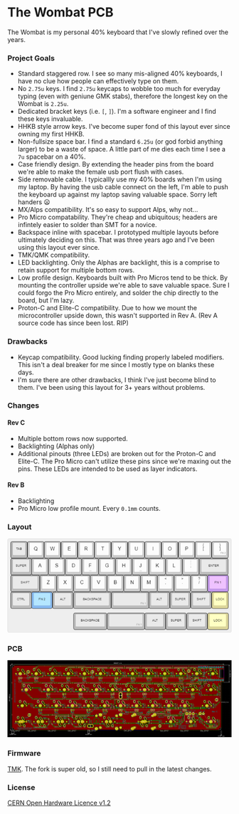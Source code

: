 # The Wombat PCB

The Wombat is my personal 40% keyboard that I've slowly refined over the years.

### Project Goals

- Standard staggered row. I see so many mis-aligned 40% keyboards, I have no clue how people can effectively type on them.
- No `2.75u` keys. I find `2.75u` keycaps to wobble too much for everyday typing (even with geniune GMK stabs), therefore the longest key on the Wombat is `2.25u`.
- Dedicated bracket keys (i.e. `[`, `]`). I'm a software engineer and I find these keys invaluable.
- HHKB style arrow keys. I've become super fond of this layout ever since owning my first HHKB.
- Non-fullsize space bar. I find a standard `6.25u` (or god forbid anything larger) to be a waste of space. A little part of me dies each time I see a `7u` spacebar on a 40%.
- Case friendly design. By extending the header pins from the board we're able to make the female usb port flush with cases. 
- Side removable cable. I typicallly use my 40% boards when I'm using my laptop. By having the usb cable connect on the left, I'm able to push the keyboard up against my laptop saving valuable space. Sorry left handers :frowning:
- MX/Alps compatibility. It's so easy to support Alps, why not...
- Pro Micro compatability. They're cheap and ubiquitous; headers are infintely easier to solder than SMT for a novice.
- Backspace inline with spacebar. I prototyped multiple layouts before ultimately deciding on this. That was three years ago and I've been using this layout ever since.
- TMK/QMK compatibility.
- LED backlighting. Only the Alphas are backlight, this is a comprise to retain support for multiple bottom rows.
- Low profile design. Keyboards built with Pro Micros tend to be thick. By mounting the controller upside we're able to save valuable space. Sure I could forgo the Pro Micro entirely, and solder the chip directly to the board, but I'm lazy.
- Proton-C and Elite-C compatibility. Due to how we mount the microcontroller upside down, this wasn't supported in Rev A. (Rev A source code has since been lost. RIP)

### Drawbacks

- Keycap compatibility. Good lucking finding properly labeled modifiers. This isn't a deal breaker for me since I mostly type on blanks these days.
- I'm sure there are other drawbacks, I think I've just become blind to them. I've been using this layout for 3+ years without problems.

### Changes

#### Rev C

- Multiple bottom rows now supported.
- Backlighting (Alphas only)
- Additional pinouts (three LEDs) are broken out for the Proton-C and Elite-C. The Pro Micro can't utilize these pins since we're maxing out the pins. These LEDs are intended to be used as layer indicators.

#### Rev B

- Backlighting
- Pro Micro low profile mount. Every `0.1mm` counts.

### Layout

![Wombat Layout](img/wombat.png)

### PCB

![Back](img/wombat_pcb_back.png)

### Firmware

[TMK](https://github.com/egladman/wombat-tmk). The fork is super old, so I still need to pull in the latest changes.

### License

[CERN Open Hardware Licence v1.2 ](https://github.com/egladman/wombat-pcb/blob/revc/LICENSE)
